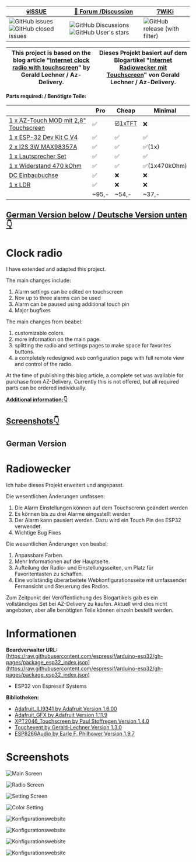 


<div align="center">

|[:skull:ISSUE](https://github.com/JeaneLG/radiowecker/issues?q=is%3Aissue)|[:speech_balloon: Forum /Discussion](https://github.com/JeaneLG/radiowecker/discussions?discussions_q=)|[:grey_question:WiKi](https://github.com/JeaneLG/radiowecker/wiki)|
|--|--|--|
|![GitHub issues](https://img.shields.io/github/issues/JeaneLG/radiowecker)![GitHub closed issues](https://img.shields.io/github/issues-closed/JeaneLG/radiowecker)|![GitHub Discussions](https://img.shields.io/github/discussions/JeaneLG/radiowecker)![GitHub User's stars](https://img.shields.io/github/stars/JeaneLG)|![GitHub release (with filter)](https://img.shields.io/github/v/release/JeaneLG/radiowecker)


</div>


|This project is based on the blog article "[Internet clock radio with touchscreen](https://www.az-delivery.de/blogs/azdelivery-blog-fur-arduino-und-raspberry-pi/internet-radiowecker-mit-touchscreen)" by Gerald Lechner / Az-Delivery. | Dieses Projekt basiert auf dem Blogartikel "[Internet Radiowecker mit Touchscreen](https://www.az-delivery.de/blogs/azdelivery-blog-fur-arduino-und-raspberry-pi/internet-radiowecker-mit-touchscreen)" von Gerald Lechner / Az-Delivery.  |
|--|--|


**Parts required: / Benötigte Teile:** 

||Pro|Cheap|Minimal|
|--|--|--|--|
|[1 x AZ-Touch MOD mit 2,8" Touchscreen](https://amzn.to/3srKxjE)|:white_check_mark:|:ballot_box_with_check:[1xTFT](https://amzn.to/3MEtdyy)|:x:|
|[1 x ESP-32 Dev Kit C V4](https://amzn.to/40ApxUA)|:white_check_mark:|:white_check_mark:|:white_check_mark:|
|[2 x I2S 3W MAX98357A](https://amzn.to/3QSHtGF)|:white_check_mark:|:white_check_mark:|:white_check_mark:(1x)|
|[1 x Lautsprecher Set](https://amzn.to/3SSyQNR)|:white_check_mark:|:white_check_mark:|:white_check_mark:|
|[1 x Widerstand 470 kOhm](https://amzn.to/3Sw17cL)|:white_check_mark:|:white_check_mark:|:white_check_mark:(1x470kOhm)|
|[DC Einbaubuchse](https://amzn.to/47it0ZY)|:white_check_mark:|:x:|:x:|
|[1 x LDR](https://de.aliexpress.com/item/1005005686593216.html?spm=a2g0o.detail.pcDetailTopMoreOtherSeller.3.ea26A9qMA9qMU1&gps-id=pcDetailTopMoreOtherSeller&scm=1007.40050.354490.0&scm_id=1007.40050.354490.0&scm-url=1007.40050.354490.0&pvid=502dbab5-c2dc-4ed9-bb2b-68eed9b1ec68&_t=gps-id:pcDetailTopMoreOtherSeller,scm-url:1007.40050.354490.0,pvid:502dbab5-c2dc-4ed9-bb2b-68eed9b1ec68,tpp_buckets:668%232846%238108%231977&pdp_npi=4%40dis%21EUR%211.02%211.02%21%21%211.07%211.07%21%40211b801917155988644807966ef794%2112000034009081343%21rec%21DE%214183551953%21&utparam-url=scene%3ApcDetailTopMoreOtherSeller%7Cquery_from%3A)|:white_check_mark:|:x:|:x:|
||~95,-|~54,-|~37,-|

[German Version below / Deutsche Version unten:point_down:](#german-version)
----
# Clock radio

I have extended and adapted this project.

The main changes include:

1. Alarm settings can be edited on touchscreen
2. Nov up to three alarms can be used
3. Alarm can be paused using additional touch pin
4. Major bugfixes

The main changes from beabel:
1. customizable colors.
2. more information on the main page.
3. splitting the radio and settings pages to make space for favorites buttons.
4. a completely redesigned web configuration page with full remote view and control of the radio.

At the time of publishing this blog article, a complete set was available for purchase from AZ-Delivery. Currently this is not offered, but all required parts can be ordered individually.


**[Additional information::point_down:](#informationen)**

## [Screenshots:point_down:](#screenshots)

## German Version

# Radiowecker

Ich habe dieses Projekt erweitert und angepasst.

Die wesentlichen Änderungen umfassen:

1. Die Alarm Einstellungen können auf dem Touchscrenn geändert werden
2. Es können bis zu drei Alarme eingestellt werden
3. Der Alarm kann pausiert werden. Dazu wird ein Touch Pin des ESP32 verwendet.
4. Wichtige Bug Fixes

Die wesentlichen Änderungen von beabel:
1. Anpassbare Farben.
2. Mehr Informationen auf der Hauptseite.
3. Aufteilung der Radio- und Einstellungsseiten, um Platz für Favoritentasten zu schaffen.
4. Eine vollständig überarbeitete Webkonfigurationsseite mit umfassender Fernansicht und Steuerung des Radios.

Zum Zeitpunkt der Veröffentlichung des Blogartikels gab es ein vollständiges Set bei AZ-Delivery zu kaufen. Aktuell wird dies nicht angeboten, aber alle benötigten Teile können einzeln bestellt werden.

# Informationen

**Boardverwalter URL:**
[https://raw.githubusercontent.com/espressif/arduino-esp32/gh-pages/package_esp32_index.json](https://raw.githubusercontent.com/espressif/arduino-esp32/gh-pages/package_esp32_index.json)
- ESP32 von Espressif Systems

**Bibliotheken:**
- [Adafruit_ILI9341 by Adafruit Version 1.6.00](https://github.com/adafruit/Adafruit_ILI9341)
- [Adafruit_GFX by Adafruit Version 1.11.9](https://github.com/adafruit/Adafruit-GFX-Library)
- [XPT2046_Touchscreen by Paul Stoffregen Version 1.4.0](https://github.com/PaulStoffregen/XPT2046_Touchscreen)
- [Touchevent by Gerald-Lechner Version 1.3.0](https://github.com/GerLech/TouchEvent)
- [ESP8266Audio by Earle F. Philhower Version 1.9.7](https://github.com/earlephilhower/ESP8266Audio)

# Screenshots

![Main Screen](screenshot/result.jpg?raw=true "Hauptbildschirm")

![Radio Screen](screenshot/radio.jpg?raw=true "Radiobildschirm")

![Setting Screen](screenshot/settings.jpg?raw=true "Einstellungen")

![Color Setting](screenshot/settings_color.png?raw=true "Farbeinstellungen")

![Konfigurationswebsite](screenshot/website.png?raw=true "Musik")

![Konfigurationswebsite](screenshot/website_2.png?raw=true "Wecker")

![Konfigurationswebsite](screenshot/website_3.png?raw=true "Radio")

![Konfigurationswebsite](screenshot/website_4.png?raw=true "WLAN")
